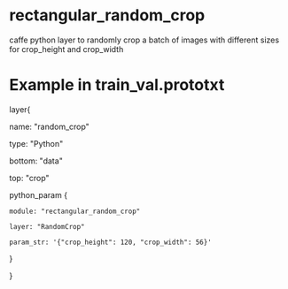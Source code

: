 # rectangular_random_crop
caffe python layer to randomly crop a batch of images with different sizes for crop_height and crop_width



# Example in train_val.prototxt

layer{

  name: "random_crop"
  
  type: "Python"
  
  bottom: "data"
  
  top: "crop"
  
  python_param {
  
    module: "rectangular_random_crop"
    
    layer: "RandomCrop" 
    
    param_str: '{"crop_height": 120, "crop_width": 56}' 
    
  }
  
}
